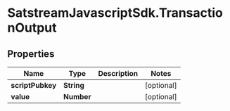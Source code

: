 # SatstreamJavascriptSdk.TransactionOutput

## Properties
Name | Type | Description | Notes
------------ | ------------- | ------------- | -------------
**scriptPubkey** | **String** |  | [optional] 
**value** | **Number** |  | [optional] 
